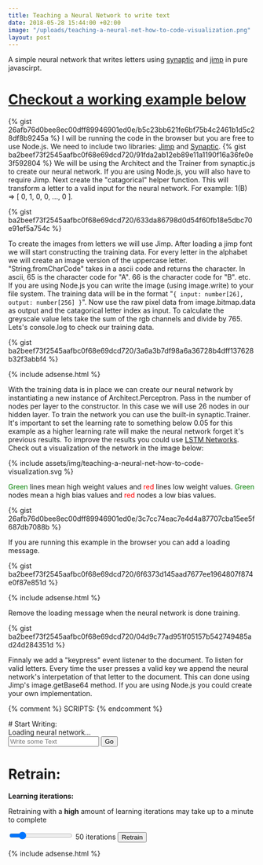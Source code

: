 ```yaml
---
title: Teaching a Neural Network to write text
date: 2018-05-28 15:44:00 +02:00
image: "/uploads/teaching-a-neural-net-how-to-code-visualization.png"
layout: post
---
```


A simple neural network that writes letters using [synaptic](https://github.com/cazala/synaptic) and [jimp](https://github.com/oliver-moran/jimp) in pure javascirpt.

# [Checkout a working example below](#nn-example-text-writer)

{% gist 26afb76d0bee8ec00dff89946901ed0e/b5c23bb621fe6bf75b4c2461b1d5c28df8b9245a %}
I will be running the code in the browser but you are free to use Node.js. We need to include two libraries: [Jimp](https://github.com/oliver-moran/jimp) and [Synaptic](https://github.com/cazala/synaptic). 
{% gist ba2beef73f2545aafbc0f68e69dcd720/91fda2ab12eb89e11a1190f16a36fe0e3f592804 %}
We will be using the Architect and the Trainer from synaptic.js to create our neural network. If you are using Node.js, you will also have to require Jimp. Next create the "catagorical" helper function. This will transform a letter to a valid input for the neural network. For example: 1(B) => [ 0, 1, 0, 0, ..., 0 ]. 

{% gist ba2beef73f2545aafbc0f68e69dcd720/633da86798d0d54f60fb18e5dbc70e91ef5a754c %}

To create the images from letters we will use Jimp. After loading a jimp font we will start constructing the training data. 
For every letter in the alphabet we will create an image version of the uppercase letter. "String.fromCharCode" takes in a ascii code and returns the character. 
In ascii, 65 is the character code for "A". 66 is the character code for "B". etc. If you are using Node.js you can write the image (using image.write) to your file system.
The training data will be in the format "`{ input: number[26], output: number[256] }`". Now use the raw pixel data from image.bitmap.data as output and the catagorical letter index as input. To calculate the greyscale value lets take the sum of the rgb channels and divide by 765. Lets's console.log to check our training data.

{% gist ba2beef73f2545aafbc0f68e69dcd720/3a6a3b7df98a6a36728b4dff137628b32f3abbf4 %}

{% include adsense.html %}

With the training data is in place we can create our neural network by instantiating a new instance of Architect.Perceptron. Pass in the number of nodes per layer to the constructor. In this case we will use 26 nodes in our hidden layer. To train the network you can use the built-in synaptic.Trainer. It's important to set the learning rate to something below 0.05 for this example as a higher learning rate will make the neural network forget it's previous results. To improve the results you could use [LSTM Networks](http://colah.github.io/posts/2015-08-Understanding-LSTMs). 
Check out a visualization of the network in the image below:

{% include assets/img/teaching-a-neural-net-how-to-code-visualization.svg %}

<span style="color:green">Green</span> lines mean high weight values and <span style="color:red">red</span> lines low weight values.
<span style="color:green">Green</span> nodes mean a high bias values and <span style="color:red">red</span> nodes a low bias values.

{% gist 26afb76d0bee8ec00dff89946901ed0e/3c7cc74eac7e4d4a87707cba15ee5f687db7088b %}

If you are running this example in the browser you can add a loading message.

{% gist ba2beef73f2545aafbc0f68e69dcd720/6f6373d145aad7677ee1964807f874e0f87e851d %}

{% include adsense.html %}

Remove the loading message when the neural network is done training.

{% gist ba2beef73f2545aafbc0f68e69dcd720/04d9c77ad951f05157b542749485ad24d284351d %}

Finnaly we add a "keypress" event listener to the document. To listen for valid letters. Every time the user presses a valid key we append the neural network's interpetation of that letter to the document. This can done using Jimp's image.getBase64 method. If you are using Node.js you could create your own implementation.

{% comment %}
SCRIPTS:
{% endcomment %}

<div id="nn-example-text-writer"></div>
# Start Writing:
<div id="nn-network-msg" class="alert alert-warning">Loading neural network...</div>
<canvas height="16" id="c"></canvas>
<input placeholder="Write some Text" name="input-text" id="input-text" type="text" pattern="[A-Za-z ]*">
<button id="write-some-text-go-btn" class="btn btn-default">Go</button>

# Retrain:
**Learning iterations:**
<div class="alert alert-warning">Retraining with a <b>high</b> amount of learning iterations may take up to a minute to complete</div>
<p>
    <input step="1" min="1" max="300" value="50" type="range" class="flat-range-slider" name="learning-iterations" id="learning-iterations-slider">
    <output id="iterations-output">50 iterations</output>
    <button id="retrain-nn-btn" class="btn btn-default">Retrain</button>
</p>

<script
  src="https://code.jquery.com/jquery-3.3.1.min.js"
  integrity="sha256-FgpCb/KJQlLNfOu91ta32o/NMZxltwRo8QtmkMRdAu8="
  crossorigin="anonymous"></script>
<script src="{{ "/assets/js/jimp.min.js" | absolute_url }}"></script>
<script src="https://cdnjs.cloudflare.com/ajax/libs/synaptic/1.1.4/synaptic.min.js"             integrity="sha256-t3MKDO0e1ULGddDg4QswIm9r1ZfOzguJLRk2TFuRsIg=" crossorigin="anonymous"></script>
<script src="{{ "/assets/js/neural-net-image-writer.min.js" | absolute_url }}"></script>
<script>
    var canvas = document.getElementById('c');
    var ctx = canvas.getContext('2d');
    var f = function(x) { return Math.floor(Math.max(0, Math.min(255, x))) }
    
    window.addEventListener('load', function(e) {
        $.getJSON("{{ "/resources/pretrained-nn.json" | absolute_url }}", function(nn) {
            $('#learning-iterations-slider').on('input', function(e) { 
                iterations = +e.target.value; 
                $('#iterations-output').text(iterations + ' iterations');
            });
            $('#retrain-nn-btn').on('click', function(e) {
                $('#nn-network-msg').removeClass('alert-success').addClass('alert-warning').text('Retraining neural network...').show();
                ImageWriterNeuralNet.train(iterations)
                    .then(function() {
                        $('#nn-network-msg').removeClass('alert-warning').addClass('alert-success').text('Done training neural network.').slideUp();
                    });
            });
            iterations = +$('#learning-iterations-slider').val();
            ImageWriterNeuralNet.load(nn);
            $('#write-some-text-go-btn').on('click', writeSentence);
            $('#nn-network-msg').removeClass('alert-warning').addClass('alert-success').text('Done loading neural network.')
                .delay(2000).slideUp();
            function writeSentence(e) {
                txt = $('#input-text').val();
                try {
                    txt = txt.trim().toUpperCase();
                    canvas.width = 16 * txt.length;
                    ctx.fillStyle = '#ffffff';
                    ctx.fillRect(0,0, canvas.width, canvas.height);
                    for(var i = 0; i < txt.length; i++) {
                        if (txt[i] === ' ') continue;
                        var pixdata = ImageWriterNeuralNet.writeLetter(txt[i]);
                        var id = ctx.createImageData(16,16);
                        pixdata.bitmap.data.map(f).forEach(function(x, i) { id.data[i] = x });
                        ctx.putImageData( id, i * 16, 0 );   
                    }
                } catch(err) {
                    alert(err + '. Only letters are accepted.');
                }
            }
        });
    }, false );
</script>
{% include adsense.html %}

